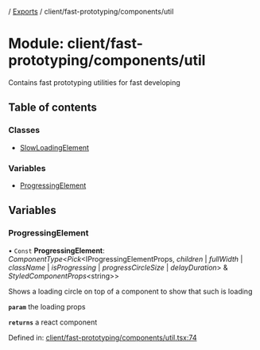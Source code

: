 [](../README.md) / [Exports](../modules.md) / client/fast-prototyping/components/util

# Module: client/fast-prototyping/components/util

Contains fast prototyping utilities for fast developing

## Table of contents

### Classes

- [SlowLoadingElement](../classes/client_fast_prototyping_components_util.slowloadingelement.md)

### Variables

- [ProgressingElement](client_fast_prototyping_components_util.md#progressingelement)

## Variables

### ProgressingElement

• `Const` **ProgressingElement**: *ComponentType*<*Pick*<IProgressingElementProps, *children* \| *fullWidth* \| *className* \| *isProgressing* \| *progressCircleSize* \| *delayDuration*\> & *StyledComponentProps*<string\>\>

Shows a loading circle on top of a component to show that such is loading

**`param`** the loading props

**`returns`** a react component

Defined in: [client/fast-prototyping/components/util.tsx:74](https://github.com/onzag/itemize/blob/3efa2a4a/client/fast-prototyping/components/util.tsx#L74)
